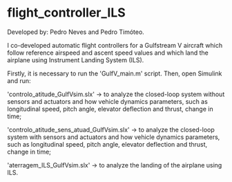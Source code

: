 # flight_controller_ILS

Developed by: Pedro Neves and Pedro Timóteo.

I co-developed automatic flight controllers for a Gulfstream V aircraft which follow reference airspeed and ascent speed values and which land the airplane using Instrument Landing System (ILS).

Firstly, it is necessary to run the 'GulfV_main.m' script. Then, open Simulink and run:

'controlo_atitude_GulfVsim.slx' -> to analyze the closed-loop system without sensors and actuators and how vehicle dynamics parameters, such as longitudinal speed, pitch angle, elevator deflection and thrust, change in time;

'controlo_atitude_sens_atuad_GulfVsim.slx' -> to analyze the closed-loop system with sensors and actuators and how vehicle dynamics parameters, such as longitudinal speed, pitch angle, elevator deflection and thrust, change in time;

'aterragem_ILS_GulfVsim.slx' -> to analyze the landing of the airplane using ILS.

